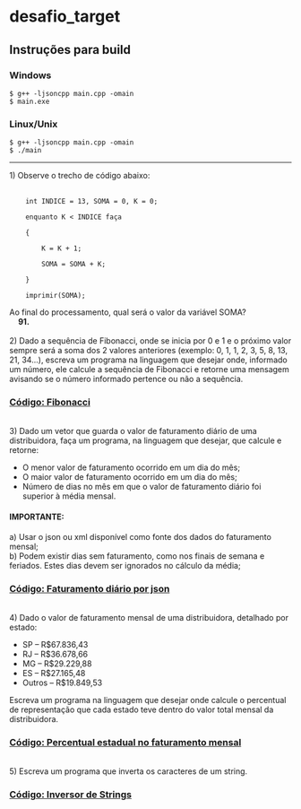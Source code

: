 # desafio_target
## Instruções para build
### Windows
`$ g++ -ljsoncpp main.cpp -omain`<br>
`$ main.exe`<br>
### Linux/Unix
`$ g++ -ljsoncpp main.cpp -omain`<br>
`$ ./main`<br>
<hr>
1) Observe o trecho de código abaixo: <br><br>

```
 	int INDICE = 13, SOMA = 0, K = 0; 

 	enquanto K < INDICE faça 

	{ 

		K = K + 1; 

		SOMA = SOMA + K; 

	} 

 	imprimir(SOMA); 
```
Ao final do processamento, qual será o valor da variável SOMA?<br>
&nbsp;&nbsp;&nbsp;&nbsp;**91.**
<br>
<br>
2) Dado a sequência de Fibonacci, onde se inicia por 0 e 1 e o próximo valor sempre será a soma dos 2 valores anteriores (exemplo: 0, 1, 1, 2, 3, 5, 8, 13, 21, 34...), escreva um programa na linguagem que desejar onde, informado um número, ele calcule a sequência de Fibonacci e retorne uma mensagem avisando se o número informado pertence ou não a sequência.

### [Código: Fibonacci](src/2.hpp)
<br>
3) Dado um vetor que guarda o valor de faturamento diário de uma distribuidora, faça um programa, na linguagem que desejar, que calcule e retorne:

- O menor valor de faturamento ocorrido em um dia do mês;
- O maior valor de faturamento ocorrido em um dia do mês;
- Número de dias no mês em que o valor de faturamento diário foi superior à média mensal.

#### IMPORTANTE:
a) Usar o json ou xml disponível como fonte dos dados do faturamento mensal;<br>
b) Podem existir dias sem faturamento, como nos finais de semana e feriados. Estes dias devem ser ignorados no cálculo da média;

### [Código: Faturamento diário por json](src/3.hpp)
<br>
4) Dado o valor de faturamento mensal de uma distribuidora, detalhado por estado:

- SP – R$67.836,43 
- RJ – R$36.678,66 
- MG – R$29.229,88 
- ES – R$27.165,48 
- Outros – R$19.849,53 

Escreva um programa na linguagem que desejar onde calcule o percentual de representação que cada estado teve dentro do valor total mensal da distribuidora. 
### [Código: Percentual estadual no faturamento mensal](src/4.hpp)
<br>
5) Escreva um programa que inverta os caracteres de um string.

### [Código: Inversor de Strings](src/5.hpp)
